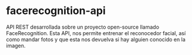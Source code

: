 # facerecognition-api
API REST desarrollada sobre un proyecto open-source llamado FaceRecognition. Esta API, nos permite entrenar el reconocedor facial, así como mandar fotos y que esta nos devuelva si hay alguien conocido en la imagen.
